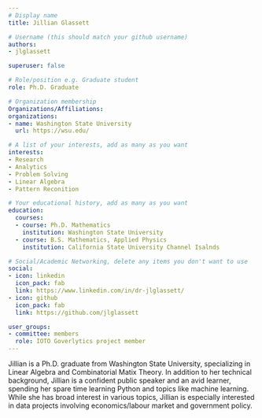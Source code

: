 ```yaml
---
# Display name
title: Jillian Glassett

# Username (this should match your github username)
authors:
- jlglassett

superuser: false

# Role/position e.g. Graduate student
role: Ph.D. Graduate

# Organization membership
Organizations/Affiliations:
organizations:
- name: Washington State University
  url: https://wsu.edu/

# A list of your interests, add as many as you want
interests:
- Research
- Analytics
- Problem Solving
- Linear Algebra
- Pattern Reconition

# Your educational history, add as many as you want
education:
  courses:
  - course: Ph.D. Mathematics
    institution: Washington State University
  - course: B.S. Mathematics, Applied Physics
    institution: California State University Channel Isalnds

# Social/Academic Networking, delete any items you don't want to use
social:
- icon: linkedin
  icon_pack: fab
  link: https://www.linkedin.com/in/dr-jlglassett/
- icon: github
  icon_pack: fab
  link: https://github.com/jlglassett

user_groups:
- committee: members
  role: IOTO Goverlytics project member
---
```


Jillian is a Ph.D. graduate from Washington State University, specializing in Linear Algebra and Combinatorial Matix Theory. 
In addition to her technical background, Jillian is a confident public speaker and an avid learner, spending her spare time learning Python and topics like machine learning. 
While she has broad interest in various topics, Jillian is especially interested in data projects involving economics/labour market and government policy.

